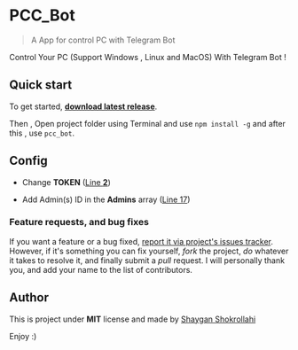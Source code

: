 # PCC_Bot
> A App for control PC with Telegram Bot

Control Your PC (Support Windows , Linux and MacOS) With Telegram Bot !

## Quick start

To get started, **[download latest release](https://github.com/sh-sh-dev/PCC_Bot/releases/latest)**.

Then , Open project folder using Terminal and use ```npm install -g``` and after this , use ```pcc_bot```.

## Config
+ Change **TOKEN** ([Line **2**](https://github.com/sh-sh-dev/PCC_Bot/blob/master/index.js#L2))

+ Add Admin(s) ID in the **Admins** array ([Line 17](https://github.com/sh-sh-dev/PCC_Bot/blob/master/index.js#L17))

### Feature requests, and bug fixes

If you want a feature or a bug fixed, [report it via project's issues tracker](https://github.com/sh-sh-dev/PCC_Bot/issues). However, if it's something you can fix yourself, *fork* the project, *do* whatever it takes to resolve it, and finally submit a *pull* request. I will personally thank you, and add your name to the list of contributors.

## Author

This is project under **MIT** license and made by [Shaygan Shokrollahi](https://github.com/sh-sh-dev)

Enjoy :)